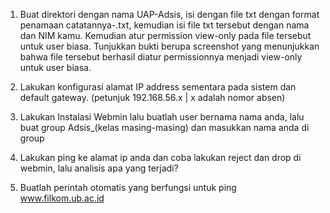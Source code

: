 1. Buat direktori dengan nama UAP-Adsis, isi dengan file txt dengan format penamaan catatannya-<nama kamu>.txt, kemudian isi file txt tersebut dengan nama dan NIM kamu. Kemudian atur permission view-only pada file tersebut untuk user biasa. Tunjukkan bukti berupa screenshot yang menunjukkan bahwa file tersebut berhasil diatur permissionnya menjadi view-only untuk user biasa.

2. Lakukan konfigurasi alamat IP address sementara pada sistem dan default gateway. (petunjuk 192.168.56.x | x adalah nomor absen)

3. Lakukan Instalasi Webmin lalu buatlah user bernama nama anda, lalu buat group  Adsis_(kelas masing-masing) dan masukkan nama anda di group

4. Lakukan ping ke alamat ip anda dan coba lakukan reject dan drop di webmin, lalu analisis apa yang terjadi?

5. Buatlah perintah otomatis yang berfungsi untuk ping www.filkom.ub.ac.id
